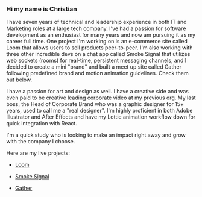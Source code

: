 ### Hi my name is Christian

I have seven years of technical and leadership experience in both IT and Marketing roles at a large tech company. I've had a passion for software development as an enthusiast for many years and now am pursuing it as my career full time. One project I'm working on is an e-commerce site called Loom that allows users to sell products peer-to-peer. I'm also working with three other incredible devs on a chat app called Smoke Signal that utilizes web sockets (rooms) for real-time, persistent messaging channels, and I decided to create a mini "brand" and built a meet up site called Gather following predefined brand and motion animation guidelines. Check them out below.

I have a passion for art and design as well. I have a creative side and was even paid to be creative leading corporate video at my previous org. My last boss, the Head of Corporate Brand who was a graphic designer for 15+ years, used to call me a "real designer". I'm highly proficient in both Adobe Illustrator and After Effects and have my Lottie animation workflow down for quick integration with React. 

I'm a quick study who is looking to make an impact right away and grow with the company I choose.

Here are my live projects: 

  * [Loom](https://loom.shopping)

  * [Smoke Signal](https://smokesignal.chat)

  * [Gather](https://gather.city)

